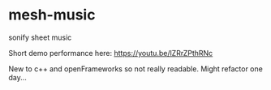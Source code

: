 # mesh-music
sonify sheet music

Short demo performance here: 
https://youtu.be/lZRrZPthRNc

New to c++ and openFrameworks so not really readable. Might refactor one day...


